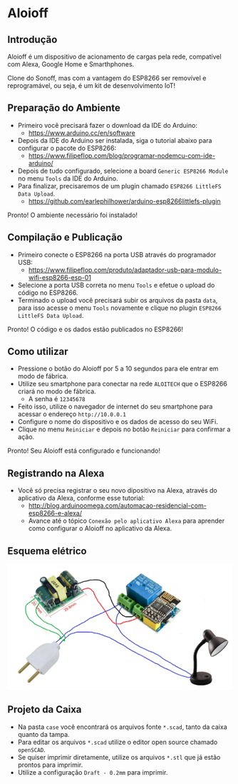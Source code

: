 # Aloioff

## Introdução

Aloioff é um dispositivo de acionamento de cargas pela rede, compatível com Alexa, Google Home e Smarthphones.

Clone do Sonoff, mas com a vantagem do ESP8266 ser removível e reprogramável, ou seja, é um kit de desenvolvimento IoT!

## Preparação do Ambiente

- Primeiro você precisará fazer o download da IDE do Arduino:
  - https://www.arduino.cc/en/software
- Depois da IDE do Arduino ser instalada, siga o tutorial abaixo para configurar o pacote do ESP8266:
  - https://www.filipeflop.com/blog/programar-nodemcu-com-ide-arduino/
- Depois de tudo configurado, selecione a board `Generic ESP8266 Module` no menu `Tools` da IDE do Arduino.
- Para finalizar, precisaremos de um plugin chamado `ESP8266 LittleFS Data Upload`.
  - https://github.com/earlephilhower/arduino-esp8266littlefs-plugin

Pronto! O ambiente necessário foi instalado!

## Compilação e Publicação

- Primeiro conecte o ESP8266 na porta USB através do programador USB:
  - https://www.filipeflop.com/produto/adaptador-usb-para-modulo-wifi-esp8266-esp-01
- Selecione a porta USB correta no menu `Tools` e efetue o upload do código no ESP8266.
- Terminado o upload você precisará subir os arquivos da pasta `data`, para isso acesse o menu `Tools` novamente e clique no plugin `ESP8266 LittleFS Data Upload`.

Pronto! O código e os dados estão publicados no ESP8266!

## Como utilizar

- Pressione o botão do Aloioff por 5 a 10 segundos para ele entrar em modo de fábrica.
- Utilize seu smartphone para conectar na rede `ALOITECH` que o ESP8266 criará no modo de fábrica.
  - A senha é `12345678`
- Feito isso, utilize o navegador de internet do seu smartphone para acessar o endereço `http://10.0.0.1`
- Configure o nome do dispositivo e os dados de acesso do seu WiFi.
- Clique no menu `Reiniciar` e depois no botão `Reiniciar` para confirmar a ação.

Pronto! Seu Aloioff está configurado e funcionando!

## Registrando na Alexa

- Você só precisa registrar o seu novo dipositivo na Alexa, através do aplicativo da Alexa, conforme esse tutorial:
  - http://blog.arduinoomega.com/automacao-residencial-com-esp8266-e-alexa/
  - Avance até o tópico `Conexão pelo aplicativo Alexa` para aprender como configurar o Aloioff no aplicativo da Alexa.

## Esquema elétrico

![Esquema elétrico do Aloioff](esquema_eletrico_aloioff.png "Esquema elétrico do Aloioff")

## Projeto da Caixa

- Na pasta `case` você encontrará os arquivos fonte `*.scad`, tanto da caixa quanto da tampa.
- Para editar os arquivos `*.scad` utilize o editor open source chamado `openSCAD`.
- Se quiser imprimir diretamente, utilize os arquivos `*.stl` que já estão prontos para imprimir.
- Utilize a configuração `Draft - 0.2mm` para imprimir.
